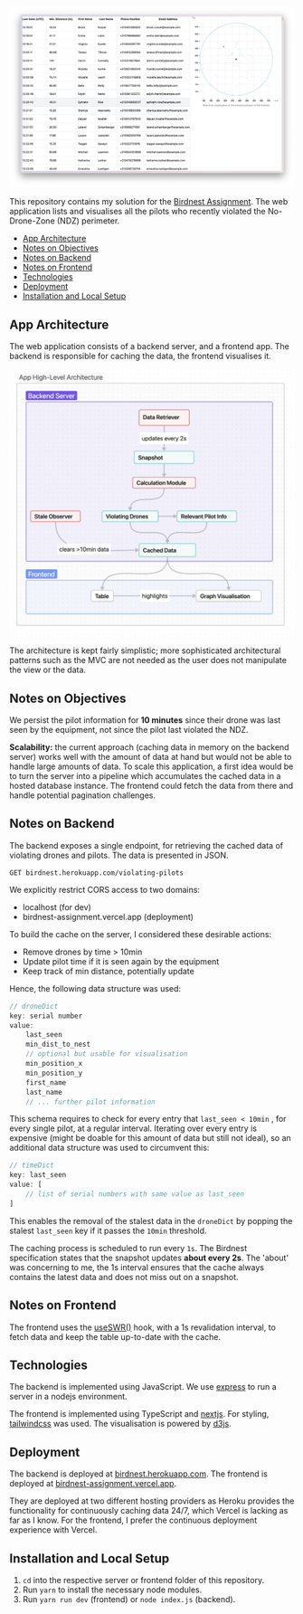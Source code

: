 ![Screenshot of the frontend interface](interface.png)

This repository contains my solution for the [Birdnest Assignment](https://assignments.reaktor.com/birdnest/). The web application lists and visualises all the pilots who recently violated the No-Drone-Zone (NDZ) perimeter.

- [App Architecture](#app-architecture)
- [Notes on Objectives](#notes-on-objectives)
- [Notes on Backend](#notes-on-backend)
- [Notes on Frontend](#notes-on-frontend)
- [Technologies](#technologies)
- [Deployment](#deployment)
- [Installation and Local Setup](#installation-and-local-setup)


## App Architecture

The web application consists of a backend server, and a frontend app. The backend is responsible for caching the data, the frontend visualises it.

![Screenshot of the frontend interface](architecture.png)

The architecture is kept fairly simplistic; more sophisticated architectural patterns such as the MVC are not needed as the user does not manipulate the view or the data.

## Notes on Objectives
We persist the pilot information for **10 minutes** since their drone was last seen by the equipment, not since the pilot last violated the NDZ.

**Scalability:** the current approach (caching data in memory on the backend server) works well with the amount of data at hand but would not be able to handle large amounts of data. To scale this application, a first idea would be to turn the server into a pipeline which accumulates the cached data in a hosted database instance. The frontend could fetch the data from there and handle potential pagination challenges.

## Notes on Backend
The backend exposes a single endpoint, for retrieving the cached data of violating drones and pilots. The data is presented in JSON.

```
GET birdnest.herokuapp.com/violating-pilots
```

We explicitly restrict CORS access to two domains:
- localhost (for dev)
- birdnest-assignment.vercel.app (deployment)

To build the cache on the server, I considered these desirable actions:
- Remove drones by time > 10min
- Update pilot time if it is seen again by the equipment
- Keep track of min distance, potentially update

Hence, the following data structure was used:

```js
// droneDict
key: serial number
value:
	last_seen
	min_dist_to_nest
	// optional but usable for visualisation
	min_position_x
	min_position_y
	first_name
	last_name
	// ... further pilot information
```

This schema requires to check for every entry that `last_seen < 10min` , for every single pilot, at a regular interval. Iterating over every entry is expensive (might be doable for this amount of data but still not ideal), so an additional data structure was used to circumvent this:

```js
// timeDict
key: last_seen
value: [
	// list of serial numbers with same value as last_seen
]
```

This enables the removal of the stalest data in the `droneDict` by popping the stalest `last_seen` key if it passes the `10min` threshold.

The caching process is scheduled to run every `1s`. The Birdnest specification states that the snapshot updates **about every 2s**. The 'about' was concerning to me, the 1s interval ensures that the cache always contains the latest data and does not miss out on a snapshot.

## Notes on Frontend
The frontend uses the [useSWR()](https://swr.vercel.app/) hook, with a 1s revalidation interval, to fetch data and keep the table up-to-date with the cache.

## Technologies
The backend is implemented using JavaScript. We use [express](https://expressjs.com/) to run a server in a nodejs environment.

The frontend is implemented using TypeScript and [nextjs](https://nextjs.org/). For styling, [tailwindcss](https://tailwindcss.com/) was used. The visualisation is powered by [d3js](https://d3js.org/).

## Deployment
The backend is deployed at [birdnest.herokuapp.com](https://birdnest.herokuapp.com). The frontend is deployed at [birdnest-assignment.vercel.app](https://birdnest-assignment.vercel.app/).

They are deployed at two different hosting providers as Heroku provides the functionality for continuously caching data 24/7, which Vercel is lacking as far as I know. For the frontend, I prefer the continuous deployment experience with Vercel.

## Installation and Local Setup
1. `cd` into the respective server or frontend folder of this repository.
2. Run `yarn` to install the necessary node modules.
3. Run `yarn run dev` (frontend) or `node index.js` (backend).
